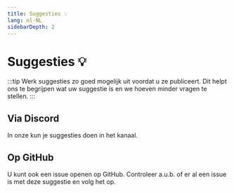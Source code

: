 ```yaml
---
title: Suggesties 💡
lang: nl-NL
sidebarDepth: 2
---
```


# Suggesties :bulb:
:::tip
Werk suggesties zo goed mogelijk uit voordat u ze publiceert. Dit helpt ons te begrijpen wat uw suggestie is en we hoeven minder vragen te stellen.
:::

## Via Discord
In onze <discord/> kun je suggesties doen in het <discord-channel channel="suggestions"/> kanaal.

## Op GitHub
U kunt ook een issue openen op <a :href="$theme.variables.github + '/issues'" target="_blank">GitHub</a>. Controleer a.u.b. of er al een issue is met deze suggestie en volg het op.
